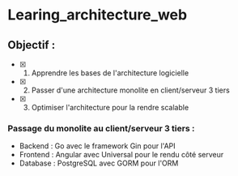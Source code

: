 # Learing_architecture_web

## Objectif :
- [x] 1. Apprendre les bases de l'architecture logicielle
- [x] 2. Passer d'une architecture monolite en client/serveur 3 tiers
- [x] 3. Optimiser l'architecture pour la rendre scalable

### Passage du monolite au client/serveur 3 tiers :
- Backend : Go avec le framework Gin pour l'API
- Frontend : Angular avec Universal pour le rendu côté serveur
- Database : PostgreSQL avec GORM pour l'ORM
